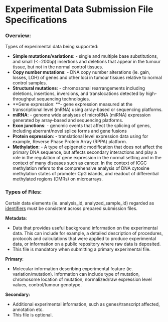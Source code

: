 # Experimental Data Submission File Specifications

### Overview:

Types of experimental data being supported:

* **Simple mutations/variations**: - single and multiple base substitutions, and small (<=200bp) insertions and deletions that appear in the tumour tissue, but not in the normal control tissues.
* **Copy number mutations**: - DNA copy number alterations (ie. gain, losses, LOH) of genes and other loci in tumour tissues relative to normal control samples.
* **Structural mutations**: - chromosomal rearrangements including deletions, insertions, inversions, and translocations detected by high-throughput sequencing technologies.
* **Gene expression: **\- gene expression measured at the transcriptional level (mRNA) using array-based or sequencing platforms.
* **miRNA**: -  genome wide analyses of microRNA (miRNA) expression generated by array-based and sequencing platforms.
* **Exon junctions**: - genomic events that affect the splicing of genes, including aberrant/novel splice forms and gene fusions
* **Protein expression**: - translational level expression data using for example, Reverse Phase Protein Array (RPPA) platform.
* **Methylation**: - A type of epigenetic modification that does not affect the primary DNA sequence, but affects secondary interactions and play a role in the regulation of gene expression in the normal setting and in the context of many diseases such as cancer. In the context of ICGC methylation refers to the comprehensive analysis of DNA cytosine methylation states of promoter CpG islands, and readout of differential methylated regions (DMRs) on microarrays.

### Types of Files:

Certain data elements (ie. analysis_id, analyzed_sample_id) regarded as [identifiers][1] must be consistent across prepared submission files.

**Metadata**:

* Data that provides useful background information on the experimental data. This can include for example, a detailed description of procedures, protocols and calculations that were applied to produce experimental data, or information on a public repository where raw data is deposited.
* This file is mandatory when submitting a primary experimental file.

**Primary**:

* Molecular information describing experimental feature (ie. variation/mutation). Information can include type of mutation, chromosome location of mutation, normalized/raw expression level values, control/tumour genotype.

**Secondary:**

* Additional experimental information, such as genes/transcript affected, annotation etc.
* This file is optional.

[1]: /submission/guide/dcc-data-element-specifications/#data-elements-containing-identifiers
  